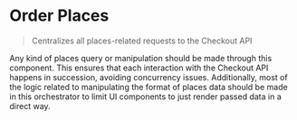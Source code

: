 # Order Places

> Centralizes all places-related requests to the Checkout API

Any kind of places query or manipulation should be made through this component. This ensures that each interaction with the Checkout API happens in succession, avoiding concurrency issues. Additionally, most of the logic related to manipulating the format of places data should be made in this orchestrator to limit UI components to just render passed data in a direct way.
